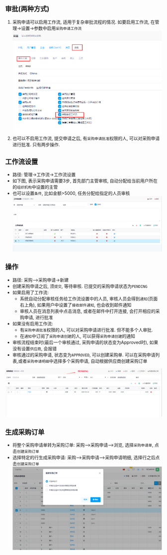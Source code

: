﻿
## 审批(两种方式)

1. 采购申请可以启用工作流, 适用于复杂审批流程的情况. 如要启用工作流, 在管理->设置->参数中启用`采购申请工作流`
![Purreq Para Enable Workflow](../images/Purchase/purreq-para-enableWorkflow.png)
2. 也可以不启用工作流, 提交申请之后, 有`采购申请批准`权限的人, 可以对采购申请进行批准. 只有两步操作.

## 工作流设置

- 路径: 管理->工作流->工作流设置
- 如下图, 表示采购申请需要3步, 首先部门主管审核, 自动分配给当前用户所在的`组织机构`中设置的主管
- 也可以设置`条件`, 比如金额>5000, 任务分配给指定的人员审核
  ![Pr Workflow](../images/Purchase/pr-workflow.png)

## 操作

- 路径: 采购-->采购申请->新建
- 创建采购申请之后, 须`提交`, 等待审核. 已提交的采购申请状态为`PENDING`
- 如果启用了工作流:
  - 系统自动分配审核任务给工作流设置中的人员, 审核人员会得到`通知`(页面右上角), 如果用户中设置了`接收邮件通知`, 也会收到邮件通知
  - 审核人员在消息列表中点击消息, 或者在邮件中打开连接, 会打开相应的采购申请, 进行批准
- 如果没有启用工作流:
  - 有`采购申请批准`权限的人, 可以对采购申请进行批准. 但不能多个人审批.
  - 在`通知`中订阅了`采购申请创建`的人, 可以获得`采购申请创建`的通知
- 审核流程结束时(最后一个审核通过, 采购申请的状态变为Approved时), 如果没有设置`供应商`, 会报错
- 审核通过的采购申请, 状态变为`APPROVED`, 可以创建采购单. 可以在采购申请列表,或者`采购申请明细`中选择多个采购申请, 自动根据供应商创建采购订单

![Pr1](../images/Purchase/pr1.png)

## 生成采购订单

- 将整个采购申请单转为采购订单: 采购-->采购申请-->浏览, 选择`采购申请单`, 点击`创建采购订单`
- 选择特定的行生成采购申请: 采购-->采购申请-->采购申请明细, 选择行之后点击`创建采购订单`
![Purchreq](purchreq.png)
